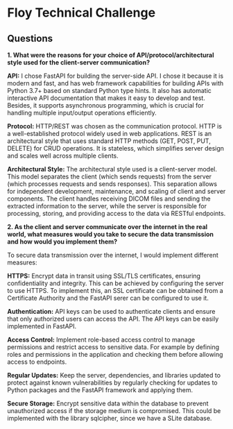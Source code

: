 # Floy Technical Challenge

## Questions

**1. What were the reasons for your choice of API/protocol/architectural style used for the client-server communication?**

**API:**
I chose FastAPI for building the server-side API. I chose it because it is modern and fast, and has web framework capabilities for building APIs with Python 3.7+ based on standard Python type hints. It also has automatic interactive API documentation that makes it easy to develop and test. Besides, it supports asynchronous programming, which is crucial for handling multiple input/output operations efficiently.

**Protocol:**
HTTP/REST was chosen as the communication protocol. HTTP is a well-established protocol widely used in web applications. REST is an architectural style that uses standard HTTP methods (GET, POST, PUT, DELETE) for CRUD operations. It is stateless, which simplifies server design and scales well across multiple clients.

**Architectural Style:**
The architectural style used is a client-server model. This model separates the client (which sends requests) from the server (which processes requests and sends responses). This separation allows for independent development, maintenance, and scaling of client and server components. The client handles receiving DICOM files and sending the extracted information to the server, while the server is responsible for processing, storing, and providing access to the data via RESTful endpoints.







**2.  As the client and server communicate over the internet in the real world, what measures would you take to secure the data transmission and how would you implement them?**

To secure data transmission over the internet, I would implement different measures:

**HTTPS:**
Encrypt data in transit using SSL/TLS certificates, ensuring confidentiality and integrity. This can be achieved by configuring the server to use HTTPS.
To implement this, an SSL certificate can be obtained from a Certificate Authority and the FastAPI serer can be configured to use it.

**Authentication:**
API keys can be used to authenticate clients and ensure that only authorized users can access the API. The API keys can be easily implemented in FastAPI.


**Access Control:**
Implement role-based access control to manage permissions and restrict access to sensitive data. For example by defining roles and permissions in the application and checking them before allowing access to endpoints.


**Regular Updates:**
Keep the server, dependencies, and libraries updated to protect against known vulnerabilities by regularly checking for updates to Python packages and the FastAPI framework and applying them.


**Secure Storage:**
Encrypt sensitive data within the database to prevent unauthorized access if the storage medium is compromised.  This could be implemented with the library sqlcipher, since we have a SLite database.
